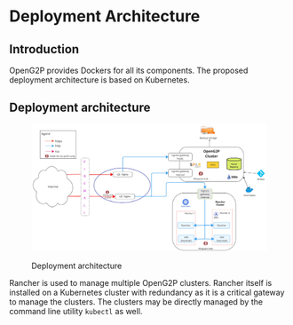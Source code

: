 # Deployment Architecture

## Introduction

OpenG2P provides Dockers for all its components. The proposed deployment architecture is based on Kubernetes.&#x20;

## Deployment architecture



<figure><img src="../.gitbook/assets/deployment-architecture.jpg" alt=""><figcaption><p>Deployment architecture</p></figcaption></figure>

Rancher is used to manage multiple OpenG2P clusters. Rancher itself is installed on a Kubernetes cluster with redundancy as it is a critical gateway to manage the clusters.  The clusters may be directly managed by the command line utility `kubectl` as well.

